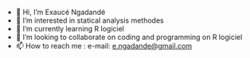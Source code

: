 - 👋 Hi, I’m Exaucé Ngadandé
- 👀 I’m interested in statical analysis methodes
- 🌱 I’m currently learning R logiciel
- 💞️ I’m looking to collaborate on coding and programming on R logiciel
- 📫 How to reach me : e-mail: e.ngadande@gmail.com


